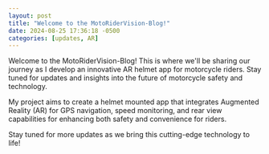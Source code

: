 ```yaml
---
layout: post
title: "Welcome to the MotoRiderVision-Blog!"
date: 2024-08-25 17:36:18 -0500
categories: [updates, AR]
---
```


Welcome to the MotoRiderVision-Blog! This is where we'll be sharing our journey as I develop an innovative AR helmet app for motorcycle riders. Stay tuned for updates and insights into the future of motorcycle safety and technology.

My project aims to create a helmet mounted app that integrates Augmented Reality (AR) for GPS navigation, speed monitoring, and rear view capabilities for enhancing both safety and convenience for riders. 

Stay tuned for more updates as we bring this cutting-edge technology to life!